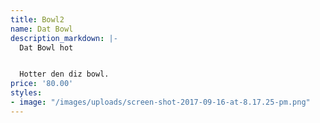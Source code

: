 ```yaml
---
title: Bowl2
name: Dat Bowl
description_markdown: |-
  Dat Bowl hot


  Hotter den diz bowl.
price: '80.00'
styles:
- image: "/images/uploads/screen-shot-2017-09-16-at-8.17.25-pm.png"
---
```


